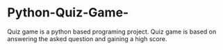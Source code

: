 # Python-Quiz-Game-
Quiz game is a python based programing project. Quiz game is based on answering the asked question and gaining a high score.
